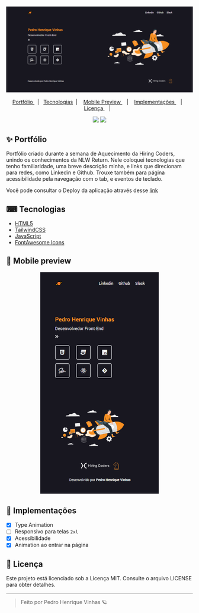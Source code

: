 
<p align="center">
<img width='1024px'  src="./.github/Desktop.png">
</p>

<p align="center">
  <a href="#-Portfólio"> Portfólio </a>&nbsp;&nbsp;|&nbsp;&nbsp;
  <a href="#-Tecnologias"> Tecnologias</a>&nbsp;&nbsp;|&nbsp;&nbsp;&nbsp;
  <a href="#-Mobile-Preview"> Mobile Preview </a>&nbsp;&nbsp;&nbsp;|&nbsp;&nbsp;&nbsp;
  <a href="#-Implementações"> Implementações </a>&nbsp;&nbsp;&nbsp;|&nbsp;&nbsp;&nbsp;
  <a href="#-Licença"> Licença </a>&nbsp;&nbsp;&nbsp;|&nbsp;&nbsp;&nbsp;
</p>

 <p align="center">
    <img src="https://shields.io/badge/-HTML5-ff7f00?logo=html5&logoColor=white&style=flat?&color=3f3d56&labelColor=f88f20&?logoWidth=60">
    <img src="https://shields.io/badge/-Tailwind-f88f20?logo=tailwindcss&logoColor=white&style=flat?&color=3f3d56&labelColor=f88f20&?logoWidth=60">
 </p>


## ✨ Portfólio
Portfólio criado durante a semana de Aquecimento da Hiring Coders, unindo os conhecimentos da NLW Return. Nele coloquei tecnologias que tenho familiaridade, uma breve descrição minha, e links que direcionam para redes, como Linkedin e Github. Trouxe também para página acessibilidade pela navegação com o tab, e eventos de teclado.

Você pode consultar o Deploy da aplicação através desse [link](https://portfolio-pedrovinhas.vercel.app/)

## ⌨ Tecnologias
- [HTML5](https://www.w3schools.com/html/)
- [TailwindCSS](https://tailwindcss.com/)
- [JavaScript](https://developer.mozilla.org/pt-BR/docs/Web/JavaScript)
- [FontAwesome Icons](https://fontawesome.com/)

## 🤳 Mobile preview

<div align="center">
<img width='320px'  src="./.github/Mobile.png">
</div>

## 🔨 Implementações
- [X] Type Animation
- [ ] Responsivo para telas `2xl`
- [X] Acessibilidade
- [X] Animation ao entrar na página

## 📝 Licença
Este projeto está licenciado sob a Licença MIT. Consulte o arquivo LICENSE para obter detalhes.

--- 

<blockquote> Feito por Pedro Henrique Vinhas 🪐 </blockquote>